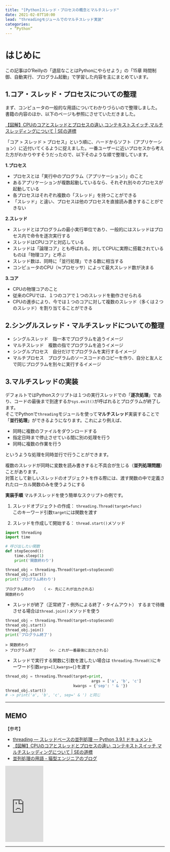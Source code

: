 ```yaml
---
title: "[Python]スレッド・プロセスの概念とマルチスレッド"
date: 2021-02-07T10:00
lead: "threadingモジュールでのマルチスレッド実装"
categories:
  - “Python”
---
```


# はじめに
この記事はO’Reillyの「退屈なことはPythonにやらせよう」の「15章 時間制御、自動実行、プログラム起動」で学習した内容を主にまとめています。

## 1.コア・スレッド・プロセスについての整理
まず、コンピュータの一般的な用語についてわかりづらいので整理しました。  
書籍の内容のほか、以下のページも参照にさせていただきました。  

[【図解】CPUのコアとスレッドとプロセスの違い,コンテキストスイッチ,マルチスレッディングについて | SEの道標](https://milestone-of-se.nesuke.com/sv-basic/architecture/cpu/)

「コア > スレッド > プロセス」という順に、ハードからソフト（アプリケーション）に近付いてくるように捉えました。一番ユーザーに近いプロセスから考えた方がわかりやすそうだったので、以下そのような順で整理しています。


**1.プロセス**  
- プロセスとは「実行中のプログラム（アプリケーション）」のこと
- あるアプリケーションが複数起動しているなら、それぞれ別々のプロセスが起動している
- 各プロセスはそれぞれ複数の「スレッド」を持つことができる
- 「スレッド」と違い、プロセスは他のプロセスを直接読み書きすることができない

**2.スレッド**  
- スレッドとはプログラムの最小実行単位であり、一般的にはスレッドはプロセス内で命令を逐次実行する
- スレッドはCPUコアと対応している
- スレッドは「論理コア」とも呼ばれる。対してCPUに実際に搭載されているものは「物理コア」と呼ぶ
- スレッド数は、同時に「並行処理」できる数に相当する
- コンピュータのCPU（≒プロセッサ）によって最大スレッド数が決まる

**3.コア**  
- CPUの物理コアのこと
- 従来のCPUでは、１つのコアで１つのスレッドを動作させられる
- CPUの進歩により、今では１つのコアに対して複数のスレッド（多くは２つのスレッド）を割り当てることができる

## 2.シングルスレッド・マルチスレッドについての整理
- シングルスレッド　指一本でプログラムを追うイメージ
- マルチスレッド　複数の指でプログラムを追うイメージ
- シングルプロセス　自分だけでプログラムを実行するイメージ
- マルチプロセス　プログラムのソースコードのコピーを作り、自分と友人とで同じプログラムを別々に実行するイメージ


## 3.マルチスレッドの実装
デフォルトではPythonスクリプトは１つの実行スレッドでの「**逐次処理**」であり、コードの最後まで到達するか`sys.exit()`が呼ばれるとプログラムが終了します。  
そこでPythonで`threading`モジュールを使って**マルチスレッド**実装することで「**並行処理**」ができるようになります。これにより例えば、
- 同時に複数のファイルをダウンロードする
- 指定日時まで停止させている間に別の処理を行う
- 同時に複数の作業を行う

というような処理を同時並行で行うことができます。

複数のスレッドが同時に変数を読み書きすると不具合が生じる（**並列処理問題**）ことがあります。  
対策として新しいスレッドのオブジェクトを作る際には、渡す関数の中で定義されたローカル関数のみを使うようにする

**実装手順**
マルチスレッドを使う簡単なスクリプトの例です。

1. スレッドオブジェクトの作成： `threading.Thread(target=func)`  
   このキーワード引数`target`には関数を渡す

2. スレッドを作成して開始する： `thread.start()`メソッド

```python
import threading
import time

# 呼び出したい関数
def stopSecond():
    time.sleep(1)
    print('関数終わり')

thread_obj = threading.Thread(target=stopSecond)
thread_obj.start()
print('プログラム終わり')
```

```
プログラム終わり   （ <- 先にこれが出力される）  
関数終わり  
```

- スレッドが終了（正常終了・例外による終了・タイムアウト）
するまで待機させる場合は`thread.join()`メソッドを使う
```python
thread_obj = threading.Thread(target=stopSecond)
thread_obj.start()
thread_obj.join()
print('プログラム終了')
```

```
> 関数終わり  
> プログラム終了     （<- これが一番最後に出力される）  
```

- スレッドで実行する関数に引数を渡したい場合は `threading.Thread()`にキーワード引数`args=[]`,`kwargs={}`を渡す
```python
thread_obj = threading.Thread(target=print,
									  args = ['a', 'b', 'c']
                              kwargs = {'sep': ' & '})
thread_obj.start()
# -> print('a', 'b', 'c', sep=' & ') と同じ
```


---
## MEMO
【参考】
- [threading — スレッドベースの並列処理 — Python 3.9.1 ドキュメント](https://docs.python.org/ja/3/library/threading.html)
- [【図解】CPUのコアとスレッドとプロセスの違い,コンテキストスイッチ,マルチスレッディングについて | SEの道標](https://milestone-of-se.nesuke.com/sv-basic/architecture/cpu/)
- [並列処理の用語 - 猫型エンジニアのブログ](http://alexei-karamazov.hatenablog.com/entry/2014/04/20/105644)


<iframe style="width:120px;height:240px;" marginwidth="0" marginheight="0" scrolling="no" frameborder="0" src="https://rcm-fe.amazon-adsystem.com/e/cm?ref=qf_sp_asin_til&t=massasquash08-22&m=amazon&o=9&p=8&l=as1&IS1=1&detail=1&asins=487311778X&linkId=691e891718cdd36feb75e664a0a2f53a&bc1=ffffff&amp;lt1=_top&fc1=333333&lc1=0066c0&bg1=ffffff&f=ifr"></iframe>

---



